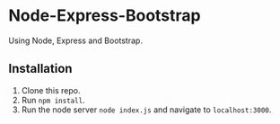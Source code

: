 # Node-Express-Bootstrap

Using Node, Express and Bootstrap.

## Installation 

1. Clone this repo. 
2. Run `npm install`. 
3. Run the node server `node index.js` and navigate to `localhost:3000`. 
